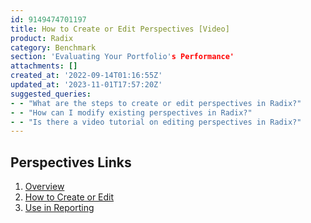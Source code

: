 ```yaml
---
id: 9149474701197
title: How to Create or Edit Perspectives [Video]
product: Radix
category: Benchmark
section: 'Evaluating Your Portfolio's Performance'
attachments: []
created_at: '2022-09-14T01:16:55Z'
updated_at: '2023-11-01T17:57:20Z'
suggested_queries:
- - "What are the steps to create or edit perspectives in Radix?"
- - "How can I modify existing perspectives in Radix?"
- - "Is there a video tutorial on editing perspectives in Radix?"
---
```

## Perspectives Links

1. [Overview](https://help.radix.com/hc/en-us/articles/9149466388621-Perspectives-Overview-Video-)
2. [How to Create or Edit](https://help.radix.com/hc/en-us/articles/9149474701197-How-to-Create-or-Edit-Perspectives-Video-)
3. [Use in Reporting](https://help.radix.com/hc/en-us/articles/9149373639693-Perspectives-Use-in-Reporting-Video-)